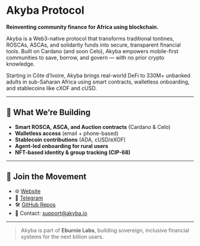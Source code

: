 # Akyba Protocol

**Reinventing community finance for Africa using blockchain.**

Akyba is a Web3-native protocol that transforms traditional tontines, ROSCAs, ASCAs, and solidarity funds into secure, transparent financial tools. Built on Cardano (and soon Celo), Akyba empowers mobile-first communities to save, borrow, and govern — with no prior crypto knowledge.

Starting in Côte d’Ivoire, Akyba brings real-world DeFi to 330M+ unbanked adults in sub-Saharan Africa using smart contracts, walletless onboarding, and stablecoins like cXOF and cUSD.

---

## 🔧 What We’re Building

- **Smart ROSCA, ASCA, and Auction contracts** (Cardano & Celo)
- **Walletless access** (email + phone-based)
- **Stablecoin contributions** (ADA, cUSD/eXOF)
- **Agent-led onboarding for rural users**
- **NFT-based identity & group tracking (CIP-68)**

---

## 🚀 Join the Movement

- 🌐 [Website](https://aikenakyba.web.app/)
- 💬 [Telegram](https://t.me/akyba_protocol)
- 🛠️ [GitHub Repos](https://github.com/akyba-protocol)
- 📩 Contact: [support@akyba.io](mailto:angeyobo@gmail.com)

---

> Akyba is part of **Eburnie Labs**, building sovereign, inclusive financial systems for the next billion users.
